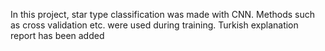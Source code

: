 In this project, star type classification was made with CNN. Methods such as cross validation etc. were used during training. Turkish explanation report has been added
